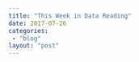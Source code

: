 ```yaml
---
title: "This Week in Data Reading"
date: 2017-07-26
categories: 
 - "blog"
layout: "post"
---
```



